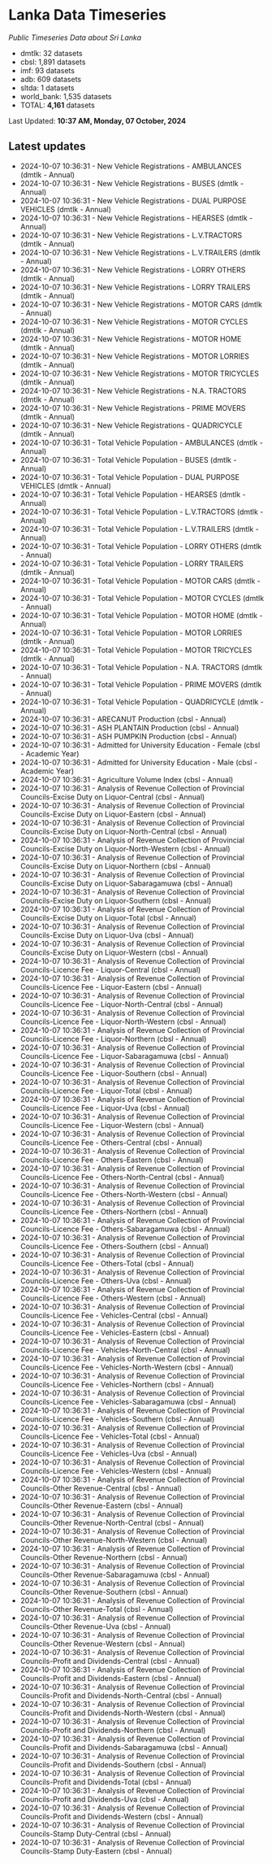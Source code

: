# Lanka Data Timeseries
*Public Timeseries Data about Sri Lanka*

* dmtlk: 32 datasets
* cbsl: 1,891 datasets
* imf: 93 datasets
* adb: 609 datasets
* sltda: 1 datasets
* world_bank: 1,535 datasets
* TOTAL: **4,161** datasets

Last Updated: **10:37 AM, Monday, 07 October, 2024**

## Latest updates

* 2024-10-07 10:36:31 - New Vehicle Registrations - AMBULANCES (dmtlk - Annual)
* 2024-10-07 10:36:31 - New Vehicle Registrations - BUSES (dmtlk - Annual)
* 2024-10-07 10:36:31 - New Vehicle Registrations - DUAL PURPOSE VEHICLES (dmtlk - Annual)
* 2024-10-07 10:36:31 - New Vehicle Registrations - HEARSES (dmtlk - Annual)
* 2024-10-07 10:36:31 - New Vehicle Registrations - L.V.TRACTORS (dmtlk - Annual)
* 2024-10-07 10:36:31 - New Vehicle Registrations - L.V.TRAILERS (dmtlk - Annual)
* 2024-10-07 10:36:31 - New Vehicle Registrations - LORRY OTHERS (dmtlk - Annual)
* 2024-10-07 10:36:31 - New Vehicle Registrations - LORRY TRAILERS (dmtlk - Annual)
* 2024-10-07 10:36:31 - New Vehicle Registrations - MOTOR CARS (dmtlk - Annual)
* 2024-10-07 10:36:31 - New Vehicle Registrations - MOTOR CYCLES (dmtlk - Annual)
* 2024-10-07 10:36:31 - New Vehicle Registrations - MOTOR HOME (dmtlk - Annual)
* 2024-10-07 10:36:31 - New Vehicle Registrations - MOTOR LORRIES (dmtlk - Annual)
* 2024-10-07 10:36:31 - New Vehicle Registrations - MOTOR TRICYCLES (dmtlk - Annual)
* 2024-10-07 10:36:31 - New Vehicle Registrations - N.A. TRACTORS (dmtlk - Annual)
* 2024-10-07 10:36:31 - New Vehicle Registrations - PRIME MOVERS (dmtlk - Annual)
* 2024-10-07 10:36:31 - New Vehicle Registrations - QUADRICYCLE (dmtlk - Annual)
* 2024-10-07 10:36:31 - Total Vehicle Population - AMBULANCES (dmtlk - Annual)
* 2024-10-07 10:36:31 - Total Vehicle Population - BUSES (dmtlk - Annual)
* 2024-10-07 10:36:31 - Total Vehicle Population - DUAL PURPOSE VEHICLES (dmtlk - Annual)
* 2024-10-07 10:36:31 - Total Vehicle Population - HEARSES (dmtlk - Annual)
* 2024-10-07 10:36:31 - Total Vehicle Population - L.V.TRACTORS (dmtlk - Annual)
* 2024-10-07 10:36:31 - Total Vehicle Population - L.V.TRAILERS (dmtlk - Annual)
* 2024-10-07 10:36:31 - Total Vehicle Population - LORRY OTHERS (dmtlk - Annual)
* 2024-10-07 10:36:31 - Total Vehicle Population - LORRY TRAILERS (dmtlk - Annual)
* 2024-10-07 10:36:31 - Total Vehicle Population - MOTOR CARS (dmtlk - Annual)
* 2024-10-07 10:36:31 - Total Vehicle Population - MOTOR CYCLES (dmtlk - Annual)
* 2024-10-07 10:36:31 - Total Vehicle Population - MOTOR HOME (dmtlk - Annual)
* 2024-10-07 10:36:31 - Total Vehicle Population - MOTOR LORRIES (dmtlk - Annual)
* 2024-10-07 10:36:31 - Total Vehicle Population - MOTOR TRICYCLES (dmtlk - Annual)
* 2024-10-07 10:36:31 - Total Vehicle Population - N.A. TRACTORS (dmtlk - Annual)
* 2024-10-07 10:36:31 - Total Vehicle Population - PRIME MOVERS (dmtlk - Annual)
* 2024-10-07 10:36:31 - Total Vehicle Population - QUADRICYCLE (dmtlk - Annual)
* 2024-10-07 10:36:31 - ARECANUT Production (cbsl - Annual)
* 2024-10-07 10:36:31 - ASH PLANTAIN Production (cbsl - Annual)
* 2024-10-07 10:36:31 - ASH PUMPKIN Production (cbsl - Annual)
* 2024-10-07 10:36:31 - Admitted for University Education - Female (cbsl - Academic Year)
* 2024-10-07 10:36:31 - Admitted for University Education - Male (cbsl - Academic Year)
* 2024-10-07 10:36:31 - Agriculture Volume Index (cbsl - Annual)
* 2024-10-07 10:36:31 - Analysis of Revenue Collection of Provincial Councils-Excise Duty on Liquor-Central (cbsl - Annual)
* 2024-10-07 10:36:31 - Analysis of Revenue Collection of Provincial Councils-Excise Duty on Liquor-Eastern (cbsl - Annual)
* 2024-10-07 10:36:31 - Analysis of Revenue Collection of Provincial Councils-Excise Duty on Liquor-North-Central (cbsl - Annual)
* 2024-10-07 10:36:31 - Analysis of Revenue Collection of Provincial Councils-Excise Duty on Liquor-North-Western (cbsl - Annual)
* 2024-10-07 10:36:31 - Analysis of Revenue Collection of Provincial Councils-Excise Duty on Liquor-Northern (cbsl - Annual)
* 2024-10-07 10:36:31 - Analysis of Revenue Collection of Provincial Councils-Excise Duty on Liquor-Sabaragamuwa (cbsl - Annual)
* 2024-10-07 10:36:31 - Analysis of Revenue Collection of Provincial Councils-Excise Duty on Liquor-Southern (cbsl - Annual)
* 2024-10-07 10:36:31 - Analysis of Revenue Collection of Provincial Councils-Excise Duty on Liquor-Total (cbsl - Annual)
* 2024-10-07 10:36:31 - Analysis of Revenue Collection of Provincial Councils-Excise Duty on Liquor-Uva (cbsl - Annual)
* 2024-10-07 10:36:31 - Analysis of Revenue Collection of Provincial Councils-Excise Duty on Liquor-Western (cbsl - Annual)
* 2024-10-07 10:36:31 - Analysis of Revenue Collection of Provincial Councils-Licence Fee - Liquor-Central (cbsl - Annual)
* 2024-10-07 10:36:31 - Analysis of Revenue Collection of Provincial Councils-Licence Fee - Liquor-Eastern (cbsl - Annual)
* 2024-10-07 10:36:31 - Analysis of Revenue Collection of Provincial Councils-Licence Fee - Liquor-North-Central (cbsl - Annual)
* 2024-10-07 10:36:31 - Analysis of Revenue Collection of Provincial Councils-Licence Fee - Liquor-North-Western (cbsl - Annual)
* 2024-10-07 10:36:31 - Analysis of Revenue Collection of Provincial Councils-Licence Fee - Liquor-Northern (cbsl - Annual)
* 2024-10-07 10:36:31 - Analysis of Revenue Collection of Provincial Councils-Licence Fee - Liquor-Sabaragamuwa (cbsl - Annual)
* 2024-10-07 10:36:31 - Analysis of Revenue Collection of Provincial Councils-Licence Fee - Liquor-Southern (cbsl - Annual)
* 2024-10-07 10:36:31 - Analysis of Revenue Collection of Provincial Councils-Licence Fee - Liquor-Total (cbsl - Annual)
* 2024-10-07 10:36:31 - Analysis of Revenue Collection of Provincial Councils-Licence Fee - Liquor-Uva (cbsl - Annual)
* 2024-10-07 10:36:31 - Analysis of Revenue Collection of Provincial Councils-Licence Fee - Liquor-Western (cbsl - Annual)
* 2024-10-07 10:36:31 - Analysis of Revenue Collection of Provincial Councils-Licence Fee - Others-Central (cbsl - Annual)
* 2024-10-07 10:36:31 - Analysis of Revenue Collection of Provincial Councils-Licence Fee - Others-Eastern (cbsl - Annual)
* 2024-10-07 10:36:31 - Analysis of Revenue Collection of Provincial Councils-Licence Fee - Others-North-Central (cbsl - Annual)
* 2024-10-07 10:36:31 - Analysis of Revenue Collection of Provincial Councils-Licence Fee - Others-North-Western (cbsl - Annual)
* 2024-10-07 10:36:31 - Analysis of Revenue Collection of Provincial Councils-Licence Fee - Others-Northern (cbsl - Annual)
* 2024-10-07 10:36:31 - Analysis of Revenue Collection of Provincial Councils-Licence Fee - Others-Sabaragamuwa (cbsl - Annual)
* 2024-10-07 10:36:31 - Analysis of Revenue Collection of Provincial Councils-Licence Fee - Others-Southern (cbsl - Annual)
* 2024-10-07 10:36:31 - Analysis of Revenue Collection of Provincial Councils-Licence Fee - Others-Total (cbsl - Annual)
* 2024-10-07 10:36:31 - Analysis of Revenue Collection of Provincial Councils-Licence Fee - Others-Uva (cbsl - Annual)
* 2024-10-07 10:36:31 - Analysis of Revenue Collection of Provincial Councils-Licence Fee - Others-Western (cbsl - Annual)
* 2024-10-07 10:36:31 - Analysis of Revenue Collection of Provincial Councils-Licence Fee - Vehicles-Central (cbsl - Annual)
* 2024-10-07 10:36:31 - Analysis of Revenue Collection of Provincial Councils-Licence Fee - Vehicles-Eastern (cbsl - Annual)
* 2024-10-07 10:36:31 - Analysis of Revenue Collection of Provincial Councils-Licence Fee - Vehicles-North-Central (cbsl - Annual)
* 2024-10-07 10:36:31 - Analysis of Revenue Collection of Provincial Councils-Licence Fee - Vehicles-North-Western (cbsl - Annual)
* 2024-10-07 10:36:31 - Analysis of Revenue Collection of Provincial Councils-Licence Fee - Vehicles-Northern (cbsl - Annual)
* 2024-10-07 10:36:31 - Analysis of Revenue Collection of Provincial Councils-Licence Fee - Vehicles-Sabaragamuwa (cbsl - Annual)
* 2024-10-07 10:36:31 - Analysis of Revenue Collection of Provincial Councils-Licence Fee - Vehicles-Southern (cbsl - Annual)
* 2024-10-07 10:36:31 - Analysis of Revenue Collection of Provincial Councils-Licence Fee - Vehicles-Total (cbsl - Annual)
* 2024-10-07 10:36:31 - Analysis of Revenue Collection of Provincial Councils-Licence Fee - Vehicles-Uva (cbsl - Annual)
* 2024-10-07 10:36:31 - Analysis of Revenue Collection of Provincial Councils-Licence Fee - Vehicles-Western (cbsl - Annual)
* 2024-10-07 10:36:31 - Analysis of Revenue Collection of Provincial Councils-Other Revenue-Central (cbsl - Annual)
* 2024-10-07 10:36:31 - Analysis of Revenue Collection of Provincial Councils-Other Revenue-Eastern (cbsl - Annual)
* 2024-10-07 10:36:31 - Analysis of Revenue Collection of Provincial Councils-Other Revenue-North-Central (cbsl - Annual)
* 2024-10-07 10:36:31 - Analysis of Revenue Collection of Provincial Councils-Other Revenue-North-Western (cbsl - Annual)
* 2024-10-07 10:36:31 - Analysis of Revenue Collection of Provincial Councils-Other Revenue-Northern (cbsl - Annual)
* 2024-10-07 10:36:31 - Analysis of Revenue Collection of Provincial Councils-Other Revenue-Sabaragamuwa (cbsl - Annual)
* 2024-10-07 10:36:31 - Analysis of Revenue Collection of Provincial Councils-Other Revenue-Southern (cbsl - Annual)
* 2024-10-07 10:36:31 - Analysis of Revenue Collection of Provincial Councils-Other Revenue-Total (cbsl - Annual)
* 2024-10-07 10:36:31 - Analysis of Revenue Collection of Provincial Councils-Other Revenue-Uva (cbsl - Annual)
* 2024-10-07 10:36:31 - Analysis of Revenue Collection of Provincial Councils-Other Revenue-Western (cbsl - Annual)
* 2024-10-07 10:36:31 - Analysis of Revenue Collection of Provincial Councils-Profit and Dividends-Central (cbsl - Annual)
* 2024-10-07 10:36:31 - Analysis of Revenue Collection of Provincial Councils-Profit and Dividends-Eastern (cbsl - Annual)
* 2024-10-07 10:36:31 - Analysis of Revenue Collection of Provincial Councils-Profit and Dividends-North-Central (cbsl - Annual)
* 2024-10-07 10:36:31 - Analysis of Revenue Collection of Provincial Councils-Profit and Dividends-North-Western (cbsl - Annual)
* 2024-10-07 10:36:31 - Analysis of Revenue Collection of Provincial Councils-Profit and Dividends-Northern (cbsl - Annual)
* 2024-10-07 10:36:31 - Analysis of Revenue Collection of Provincial Councils-Profit and Dividends-Sabaragamuwa (cbsl - Annual)
* 2024-10-07 10:36:31 - Analysis of Revenue Collection of Provincial Councils-Profit and Dividends-Southern (cbsl - Annual)
* 2024-10-07 10:36:31 - Analysis of Revenue Collection of Provincial Councils-Profit and Dividends-Total (cbsl - Annual)
* 2024-10-07 10:36:31 - Analysis of Revenue Collection of Provincial Councils-Profit and Dividends-Uva (cbsl - Annual)
* 2024-10-07 10:36:31 - Analysis of Revenue Collection of Provincial Councils-Profit and Dividends-Western (cbsl - Annual)
* 2024-10-07 10:36:31 - Analysis of Revenue Collection of Provincial Councils-Stamp Duty-Central (cbsl - Annual)
* 2024-10-07 10:36:31 - Analysis of Revenue Collection of Provincial Councils-Stamp Duty-Eastern (cbsl - Annual)